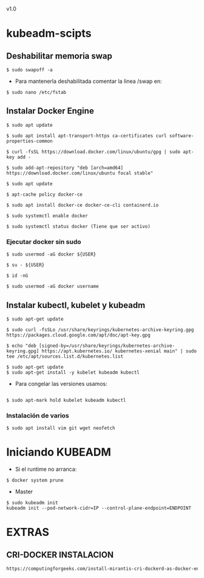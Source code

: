 v1.0
# kubeadm-scipts

## Deshabilitar memoria swap

```
$ sudo swapoff -a
```
- Para mantenerla deshabilitada comentar la linea /swap en:
```
$ sudo nano /etc/fstab
```

## Instalar Docker Engine

```
$ sudo apt update

$ sudo apt install apt-transport-https ca-certificates curl software-properties-common

$ curl -fsSL https://download.docker.com/linux/ubuntu/gpg | sudo apt-key add -

$ sudo add-apt-repository "deb [arch=amd64] https://download.docker.com/linux/ubuntu focal stable"

$ sudo apt update

$ apt-cache policy docker-ce

$ sudo apt install docker-ce docker-ce-cli containerd.io

$ sudo systemctl enable docker

$ sudo systemctl status docker (Tiene que ser activo)
```
### Ejecutar docker sin sudo

```
$ sudo usermod -aG docker ${USER}

$ su - ${USER}

$ id -nG

$ sudo usermod -aG docker username

```
## Instalar kubectl, kubelet y kubeadm

```
$ sudo apt-get update

$ sudo curl -fsSLo /usr/share/keyrings/kubernetes-archive-keyring.gpg https://packages.cloud.google.com/apt/doc/apt-key.gpg

$ echo "deb [signed-by=/usr/share/keyrings/kubernetes-archive-keyring.gpg] https://apt.kubernetes.io/ kubernetes-xenial main" | sudo tee /etc/apt/sources.list.d/kubernetes.list

$ sudo apt-get update
$ sudo apt-get install -y kubelet kubeadm kubectl 

```

- Para congelar las versiones usamos:

```

$ sudo apt-mark hold kubelet kubeadm kubectl

```

### Instalación de varios

```
$ sudo apt install vim git wget neofetch
```
# Iniciando KUBEADM

- Si el runtime no arranca:
```
$ docker system prune
```

- Master
```
$ sudo kubeadm init
kubeadm init --pod-network-cidr=IP --control-plane-endpoint=ENDPOINT
```


# EXTRAS

## CRI-DOCKER INSTALACION

``` bash
https://computingforgeeks.com/install-mirantis-cri-dockerd-as-docker-engine-shim-for-kubernetes/#:~:text=Install%20cri%2Ddockerd%20from%20source&text=Confirm%20installation%20by%20checking%20version%20of%20Go.&text=Run%20the%20commands%20below%20to,dockerd%20on%20a%20Linux%20system.

```
